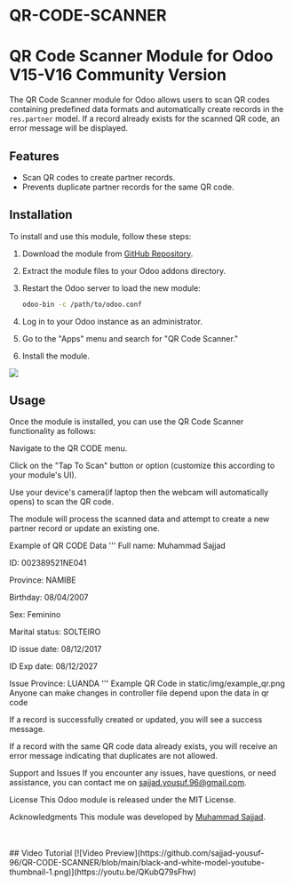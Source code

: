   # QR-CODE-SCANNER

  # QR Code Scanner Module for Odoo V15-V16 Community Version

The QR Code Scanner module for Odoo allows users to scan QR codes containing predefined data formats and automatically create records in the `res.partner` model. If a record already exists for the scanned QR code, an error message will be displayed.

## Features

- Scan QR codes to create partner records.
- Prevents duplicate partner records for the same QR code.

## Installation

To install and use this module, follow these steps:

1. Download the module from [GitHub Repository](https://github.com/sajjad-yousuf-96/QR-CODE-SCANNER).

2. Extract the module files to your Odoo addons directory.

3. Restart the Odoo server to load the new module:

   ```bash
   odoo-bin -c /path/to/odoo.conf
4. Log in to your Odoo instance as an administrator.

5. Go to the "Apps" menu and search for "QR Code Scanner."

6. Install the module.
   
<img src="image.png">

## Usage
Once the module is installed, you can use the QR Code Scanner functionality as follows:

Navigate to the QR CODE menu.

Click on the "Tap To Scan" button or option (customize this according to your module's UI).

Use your device's camera(if laptop then the webcam will automatically opens) to scan the QR code.

The module will process the scanned data and attempt to create a new partner record or update an existing one.

Example of QR CODE Data
'''
Full name: Muhammad Sajjad

ID: 002389521NE041

Province: NAMIBE 

Birthday: 08/04/2007 

Sex: Feminino 

Marital status: SOLTEIRO 

ID issue date: 08/12/2017 

ID Exp date: 08/12/2027 

Issue Province: LUANDA
'''
Example QR Code in static/img/example_qr.png
Anyone can make changes in controller file depend upon the data in qr code

If a record is successfully created or updated, you will see a success message.

If a record with the same QR code data already exists, you will receive an error message indicating that duplicates are not allowed.

Support and Issues
If you encounter any issues, have questions, or need assistance, you can contact me on <a href="sajjad.yousuf.96@gmail.com">sajjad.yousuf.96@gmail.com</a>.

License
This Odoo module is released under the MIT License.

Acknowledgments
This module was developed by <a href="https://github.com/sajjad-yousuf-96">Muhammad Sajjad</a>.

<br>
<br>
## Video Tutorial 
[![Video Preview](https://github.com/sajjad-yousuf-96/QR-CODE-SCANNER/blob/main/black-and-white-model-youtube-thumbnail-1.png)](https://youtu.be/QKubQ79sFhw)

